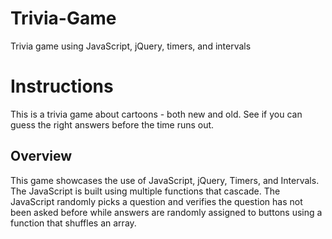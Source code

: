 # Trivia-Game
Trivia game using JavaScript, jQuery, timers, and intervals

<h1>Instructions</h1>
</p>This is a trivia game about cartoons - both new and old.  See if you can guess the right answers before the time runs out.</p>

<h2>Overview</h2>
<p>This game showcases the use of JavaScript, jQuery, Timers, and Intervals. The JavaScript is built using multiple functions that cascade.  The JavaScript randomly picks a question and verifies the question has not been asked before while answers are randomly assigned to buttons using a function that shuffles an array.</p> 